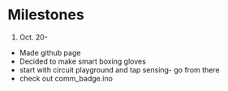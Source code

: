 # Milestones

1. Oct. 20-
 * Made github page
 * Decided to make smart boxing gloves
 * start with circuit playground and tap sensing- go from there
 * check out comm_badge.ino

